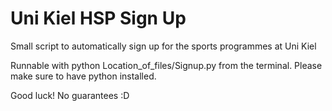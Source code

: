 # Uni Kiel HSP Sign Up

Small script to automatically sign up for the sports programmes at Uni Kiel

Runnable with python Location_of_files/Signup.py from the terminal. 
Please make sure to have python installed.

Good luck! No guarantees :D
